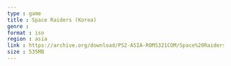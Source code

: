 ```yaml
---
type : game
title : Space Raiders (Korea)
genre : 
format : iso
region : asia
link : https://archive.org/download/PS2-ASIA-ROMS321COM/Space%20Raiders%20%28Korea%29.7z
size : 535MB
---
```

